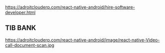 https://adroitclouderp.com/react-native-android/hire-software-developer.html 

## TIB BANK
https://adroitclouderp.com/react-native-android/image/react-native-Video-call-document-scan.jpg

 
